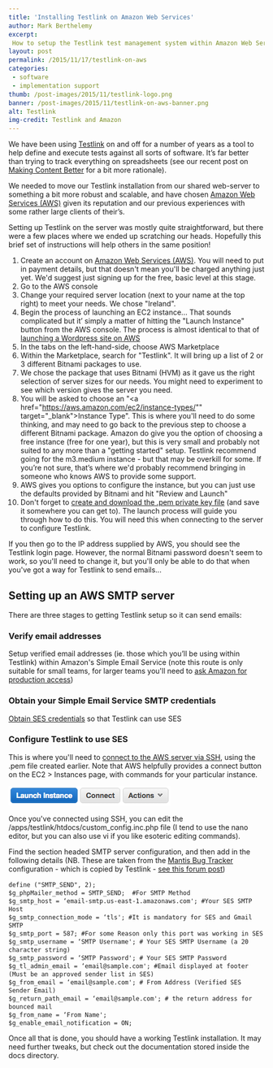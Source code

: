 ```yaml
---
title: 'Installing Testlink on Amazon Web Services'
author: Mark Berthelemy
excerpt: 
 How to setup the Testlink test management system within Amazon Web Services
layout: post
permalink: /2015/11/17/testlink-on-aws
categories:
 - software
 - implementation support
thumb: /post-images/2015/11/testlink-logo.png
banner: /post-images/2015/11/testlink-on-aws-banner.png
alt: Testlink
img-credit: Testlink and Amazon
---
```

We have been using <a href="http://testlink.org" target="_blank">Testlink</a> on and off for a number of years as a tool to help define and execute tests against all sorts of software. It&rsquo;s far better than trying to track everything on spreadsheets (see our recent post on <a href="/2015-11-10-making-content-better">Making Content Better</a> for a bit more rationale).

We needed to move our Testlink installation from our shared web-server to something a bit more robust and scalable, and have chosen <a href="https://aws.amazon.com">Amazon Web Services (AWS)</a> given its reputation and our previous experiences with some rather large clients of their&rsquo;s.

Setting up Testlink on the server was mostly quite straightforward, but there were a few places where we ended up scratching our heads. Hopefully this brief set of instructions will help others in the same position!

1. Create an account on <a href="https://aws.amazon.com">Amazon Web Services (AWS)</a>. You will need to put in payment details, but that doesn't mean you'll be charged anything just yet. We'd suggest just signing up for the free, basic level at this stage.
2. Go to the AWS console
2. Change your required server location (next to your name at the top right) to meet your needs. We chose "Ireland".
2. Begin the process of launching an EC2 instance... That sounds complicated but it&rsquo; simply a matter of hitting the "Launch Instance" button from the AWS console. The process is almost identical to that of <a href="https://aws.amazon.com/getting-started/launch-a-wordpress-website/" target="_blank">launching a Wordpress site on AWS</a>
3. In the tabs on the left-hand-side, choose AWS Marketplace
4. Within the Marketplace, search for "Testlink". It will bring up a list of 2 or 3 different Bitnami packages to use.
5. We chose the package that uses Bitnami (HVM) as it gave us the right selection of server sizes for our needs. You might need to experiment to see which version gives the server you need.
6. You will be asked to choose an "<a href="https://aws.amazon.com/ec2/instance-types/"" target="_blank">Instance Type</a>". This is where you'll need to do some thinking, and may need to go back to the previous step to choose a different Bitnami package. Amazon do give you the option of choosing a free instance (free for one year), but this is very small and probably not suited to any more than a "getting started" setup. Testlink recommend going for the m3.medium instance - but that may be overkill for some. If you&rsquo;re not sure, that&rsquo;s where we'd probably recommend bringing in someone who knows AWS to provide some support.
7. AWS gives you options to configure the instance, but you can just use the defaults provided by Bitnami and hit "Review and Launch"
8. Don't forget to <a href="http://docs.aws.amazon.com/AWSEC2/latest/UserGuide/ec2-key-pairs.html#having-ec2-create-your-key-pair" target="_blank">create and download the .pem private key file</a> (and save it somewhere you can get to). The launch process will guide you through how to do this. You will need this when connecting to the server to configure Testlink.

If you then go to the IP address supplied by AWS, you should see the Testlink login page. However, the normal Bitnami password doesn't seem to work, so you'll need to change it, but you'll only be able to do that when you've got a way for Testlink to send emails...

## Setting up an AWS SMTP server

There are three stages to getting Testlink setup so it can send emails:

### Verify email addresses

Setup verified email addresses (ie. those which you&rsquo;ll be using within Testlink) within Amazon's Simple Email Service (note this route is only suitable for small teams, for larger teams you'll need to <a href="http://docs.aws.amazon.com/ses/latest/DeveloperGuide/request-production-access.html" target="_blank">ask Amazon for production access</a>)

### Obtain your Simple Email Service SMTP credentials

<a href="https://docs.aws.amazon.com/ses/latest/DeveloperGuide/smtp-credentials.html" target="_blank">Obtain SES credentials</a> so that Testlink can use SES

### Configure Testlink to use SES

This is where you'll need to <a href="https://docs.aws.amazon.com/AWSEC2/latest/UserGuide/AccessingInstancesLinux.html" target="_blank">connect to the AWS server via SSH</a>, using the .pem file created earlier. Note that AWS helpfully provides a connect button on the EC2 > Instances page, with commands for your particular instance.

<img class="aligncenter" src="/post-images/2015/11/connect-to-instance.png" alt="AWS Connect button" />

Once you've connected using SSH, you can edit the /apps/testlink/htdocs/custom_config.inc.php file (I tend to use the nano editor, but you can also use vi if you like esoteric editing commands).

Find the section headed SMTP server configuration, and then add in the following details (NB. These are taken from the <a href="https://www.mantisbt.org/" target="_blank">Mantis Bug Tracker</a> configuration - which is copied by Testlink - <a href="https://www.sankaranand.com/blog/2012/09/configuring-amazon-ses-with-mantis-bug-tracker-for-email-notifications/" target="_blank">see this forum post</a>)

    define ("SMTP_SEND", 2);
    $g_phpMailer_method = SMTP_SEND;  #For SMTP Method
    $g_smtp_host = ‘email-smtp.us-east-1.amazonaws.com'; #Your SES SMTP Host
    $g_smtp_connection_mode = ‘tls'; #It is mandatory for SES and Gmail SMTP
    $g_smtp_port = 587; #For some Reason only this port was working in SES
    $g_smtp_username = ‘SMTP Username'; # Your SES SMTP Username (a 20 character string)
    $g_smtp_password = ‘SMTP Password'; # Your SES SMTP Password
    $g_tl_admin_email = ‘email@sample.com'; #Email displayed at footer (Must be an approved sender list in SES)
    $g_from_email = ‘email@sample.com'; # From Address (Verified SES Sender Email)
    $g_return_path_email = ‘email@sample.com'; # the return address for bounced mail
    $g_from_name = ‘From Name';
    $g_enable_email_notification = ON;


Once all that is done, you should have a working Testlink installation. It may need further tweaks, but check out the documentation stored inside the docs directory.

 




